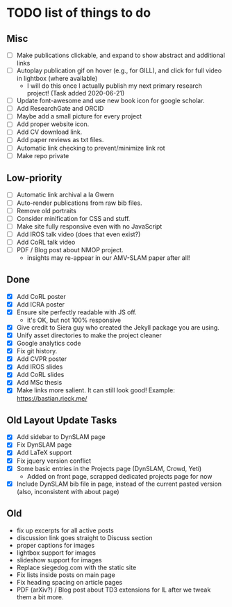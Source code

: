 TODO list of things to do
=========================

Misc
----
 * [ ] Make publications clickable, and expand to show abstract and additional links
 * [ ] Autoplay publication gif on hover (e.g., for GILL), and click for full video in lightbox (where available)
      - I will do this once I actually publish my next primary research project! (Task added 2020-06-21)
 * [ ] Update font-awesome and use new book icon for google scholar.
 * [ ] Add ResearchGate and ORCID
 * [ ] Maybe add a small picture for every project
 * [ ] Add proper website icon.
 * [ ] Add CV download link.
 * [ ] Add paper reviews as txt files.
 * [ ] Automatic link checking to prevent/minimize link rot
 * [ ] Make repo private

Low-priority
-----------
 * [ ] Automatic link archival a la Gwern
 * [ ] Auto-render publications from raw bib files.
 * [ ] Remove old portraits
 * [ ] Consider minification for CSS and stuff.
 * [ ] Make site fully responsive even with no JavaScript
 * [ ] Add IROS talk video (does that even exist?)
 * [ ] Add CoRL talk video
 * [ ] PDF / Blog post about NMOP project.
     - insights may re-appear in our AMV-SLAM paper after all!

Done
---
 * [X] Add CoRL poster
 * [X] Add ICRA poster
 * [X] Ensure site perfectly readable with JS off.
      - it's OK, but not 100% responsive
 * [X] Give credit to Siera guy who created the Jekyll package you are using.
 * [X] Unify asset directories to make the project cleaner
 * [X] Google analytics code
 * [X] Fix git history.
 * [X] Add CVPR poster
 * [X] Add IROS slides 
 * [X] Add CoRL slides
 * [X] Add MSc thesis
 * [X] Make links more salient. It can still look good! Example: https://bastian.rieck.me/

Old Layout Update Tasks
----------------
 * [X] Add sidebar to DynSLAM page
 * [X] Fix DynSLAM page
 * [X] Add LaTeX support
 * [X] Fix jquery version conflict
 * [X] Some basic entries in the Projects page (DynSLAM, Crowd, Yeti)
      - Added on front page, scrapped dedicated projects page for now
 * [X] Include DynSLAM bib file in page, instead of the current pasted version
     (also, inconsistent with about page)

Old
---
 * fix up excerpts for all active posts
 * discussion link goes straight to Discuss section
 * proper captions for images
 * lightbox support for images
 * slideshow support for images
 * Replace siegedog.com with the static site
 * Fix lists inside posts on main page
 * Fix heading spacing on article pages
 * PDF (arXiv?) / Blog post about TD3 extensions for IL after we tweak them
     a bit more.
